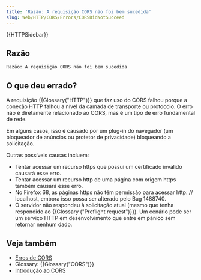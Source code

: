 ```yaml
---
title: 'Razão: A requisição CORS não foi bem sucedida'
slug: Web/HTTP/CORS/Errors/CORSDidNotSucceed
---
```


{{HTTPSidebar}}

## Razão

```
Razão: A requisição CORS não foi bem sucedida
```

## O que deu errado?

A requisição {{Glossary("HTTP")}} que faz uso do CORS falhou porque a conexão HTTP falhou a nível da camada de transporte ou protocolo. O erro não é diretamente relacionado ao CORS, mas é um tipo de erro fundamental de rede.

Em alguns casos, isso é causado por um plug-in do navegador (um bloqueador de anúncios ou protetor de privacidade) bloqueando a solicitação.

Outras possíveis causas incluem:

- Tentar acessar um recurso https que possui um certificado inválido causará esse erro.
- Tentar acessar um recurso http de uma página com origem https também causará esse erro.
- No Firefox 68, as páginas https não têm permissão para acessar http: // localhost, embora isso possa ser alterado pelo Bug 1488740.
- O servidor não respondeu à solicitação atual (mesmo que tenha respondido ao {{Glossary ("Preflight request")}}). Um cenário pode ser um serviço HTTP em desenvolvimento que entre em pânico sem retornar nenhum dado.

## Veja também

- [Erros de CORS](/pt-BR/docs/Web/HTTP/CORS/Errors)
- Glossary: {{Glossary("CORS")}}
- [Introdução ao CORS](/pt-BR/docs/Web/HTTP/CORS)
